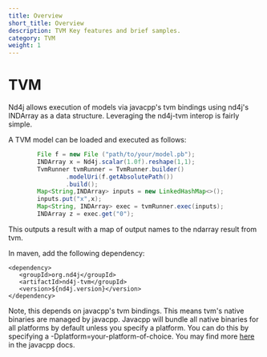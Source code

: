 ```yaml
---
title: Overview
short_title: Overview
description: TVM Key features and brief samples.
category: TVM
weight: 1
---
```


# TVM

Nd4j allows execution of models via javacpp's tvm bindings using nd4j's INDArray as a data structure. Leveraging the nd4j-tvm interop is fairly simple.

A TVM model can be loaded and executed as follows:

```java
        File f = new File ("path/to/your/model.pb");
        INDArray x = Nd4j.scalar(1.0f).reshape(1,1);
        TvmRunner tvmRunner = TvmRunner.builder()
                .modelUri(f.getAbsolutePath())
                .build();
        Map<String,INDArray> inputs = new LinkedHashMap<>();
        inputs.put("x",x);
        Map<String, INDArray> exec = tvmRunner.exec(inputs);
        INDArray z = exec.get("0");
```

This outputs a result with a map of output names to the ndarray result from tvm.

In maven, add the following dependency:

```markup
<dependency>
   <groupId>org.nd4j</groupId>
   <artifactId>nd4j-tvm</groupId>
   <version>${nd4j.version}</version>
</dependency>
```

Note, this depends on javacpp's tvm bindings. This means tvm's native binaries are managed by javacpp. Javacpp will bundle all native binaries for all platforms by default unless you specify a platform. You can do this by specifying a -Dplatform=your-platform-of-choice. You may find more [here](https://github.com/bytedeco/javacpp-presets/wiki/Reducing-the-Number-of-Dependencies) in the javacpp docs.

